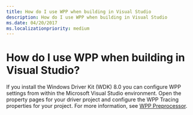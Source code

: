 ```yaml
---
title: How do I use WPP when building in Visual Studio
description: How do I use WPP when building in Visual Studio
ms.date: 04/20/2017
ms.localizationpriority: medium
---
```


# How do I use WPP when building in Visual Studio?


If you install the Windows Driver Kit (WDK) 8.0 you can configure WPP settings from within the Microsoft Visual Studio environment. Open the property pages for your driver project and configure the WPP Tracing properties for your project. For more information, see [WPP Preprocessor](wpp-preprocessor.md).

 

 





